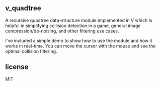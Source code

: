 ## v_quadtree 

A recursive quadtree data-structure module implemented in V which is helpful in simplifying collision detection in a game, general image compression/de-noising, and other filtering use cases. 

I've included a simple demo to show how to use the module and how it works in real-time. You can move the cursor with the mouse and see the optimal collision filtering. 

## license
MIT
